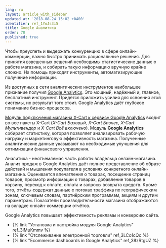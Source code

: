 ```yaml
---
lang: ru
layout: article_with_sidebar
updated_at: '2018-08-24 15:02 +0400'
identifier: ref_1YoJs3i5
title: Google Аналитика
order: 70
published: true
---
```

Чтобы преуспеть и выдержать конкуренцию в сфере онлайн-коммерции, важно быстро принимать рациональные решения. Для принятия взвешенных решений необходимы статистические данные о работе магазина, и собирать такую информацию вручную крайне сложно. На помощь приходят инструменты, автоматизирующие получение информации.

Из доступных в сети аналитических инструментов наибольшее признание получил [Google Analytics](https://analytics.google.com "Google Аналитика"). Это мощный, надёжный и, главное, бесплатный инструмент. Придётся приложить усилия для освоения этой системы, но результат того стоит. Google Analytics даёт глубокое понимание бизнес-процессов.

[Модуль подключения магазина X-Cart к сервису Google Analytics](https://market.x-cart.com/addons/google-analytics.html "Google Аналитика") входит во все пакеты X-Cart (_X-Cart Базовый, X-Cart Бизнес, X-Cart Мультивендор_ и _X-Cart Всё включено_). Модуль **Google Analytics** собирает статистику, которая позволяет анализировать рабочую нагрузку и маркетинговую эффективность магазина. Полученные аналитические данные указывают на необходимые улучшения для  оптимизации финансового управления.

Аналитика - неотъемлемая часть работы владельца онлайн-магазина. Анализ продаж в Google Analytics даёт полное представление об образе действий и мышления покупателя в условиях конкретного онлайн-магазина. Оценивается впечатления о товарах, посещение страниц товаров, просмотр информации о товарах, добавление товаров в корзину, переход к оплате, оплата и запросы возврата средств. Кроме того, отчёты содержат данные о потоках траффика по географическим зонам, ключевым словам, партнёрским программам, акциям и другим параметрам. Показатели производительности магазина отображаются на вкладке онлайн-коммерции отчётов. 

Google Analytics повышает эффективность рекламы и конверсию сайта.

*   {% link "Установка и настройка модуля Google Analytics" ref_3iMuKmmv %}
*   {% link "Отслеживание электронной торговли" ref_3LCo1cQc %}
*   {% link "Ecommerce dashboards in Google Analytics" ref_38zRtgUZ %}
